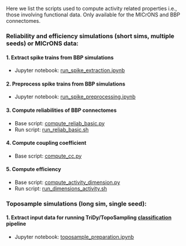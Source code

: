 Here we list the scripts used to compute activity related properties i.e., those involving functional data.  Only available for the MICrONS and BBP connectomes.

### Reliability and efficiency simulations (short sims, multiple seeds) or MICrONS data:
####  1. Extract spike trains from BBP simulations
  - Jupyter notebook: [run_spike_extraction.ipynb](./run_spike_extraction.ipynb)

####  2. Preprocess spike trains from BBP simulations
  - Jupyter notebook: [run_spike_preprocessing.ipynb](./run_spike_preprocessing.ipynb)
  
####  3. Compute reliabilities of BBP connectomes 
  - Base script:  [compute_reliab_basic.py](./compute_reliab_basic.py)
  - Run script: [run_reliab_basic.sh](./run_reliab_basic.sh)

####  4. Compute coupling coefficient 
  - Base script:  [compute_cc.py](./compute_cc.py)

####  5. Compute efficiency
  - Base script:  [compute_activity_dimension.py](./compute_activity_dimension.py)
  - Run script: [run_dimensions_activity.sh](./run_dimensions_activity.sh)

### Toposample simulations (long sim, single seed):
####  1. Extract input data for running TriDy/TopoSampling [classification](../../../classification) pipeline
  - Jupyter notebook: [toposample_preparation.ipynb](./toposample_preparation.ipynb)
